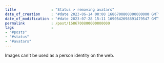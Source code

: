 ```yaml
---
title                : "Status > removing avatars"
date_of_creation     : "#date 2023-06-14 00:00 1686700800000000000 GMT"
date_of_modification : "#date 2023-07-28 15:11 1690542698891479547 GMT"
permalink            : /post/1686700800000000000
tags                 :
- "#posts"
- "#status"
- "#avatars"
---
```

Images can't be used as a person identity on the web.
